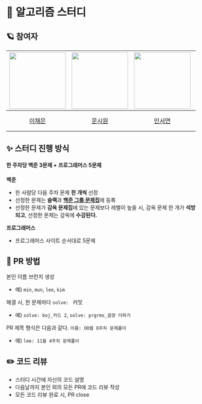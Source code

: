 # 🚀 알고리즘 스터디 

## 🪐 참여자
|<img width=150 src="https://avatars.githubusercontent.com/u/109871579?v=4" />|<img width=150 src="https://avatars.githubusercontent.com/u/105481797?v=4" />|<img width=150 src="https://avatars.githubusercontent.com/u/126096318?v=4" />|<img width=150 src="https://avatars.githubusercontent.com/u/103199551?v=4" />|
|:----:|:----:|:----:|:----:|
| [이채은](https://github.com/ChaeAg) | [문시원](https://github.com/muncool39) | [민서연](https://github.com/gitseoyeon) | [김세정](https://github.com/sejyom)<br>(23.12 합류) |

## ✨ 스터디 진행 방식
#### 한 주차당 백준 3문제 + 프로그래머스 5문제

**백준** 
- 한 사람당 다음 주차 문제 **한 개씩** 선정
- 선정한 문제는 **슬랙**과 [**백준 그룹 문제집**](https://www.acmicpc.net/group/18994)에 등록
- 선정한 문제가 **감옥 문제집**에 있는 문제보다 레벨이 높을 시, 감옥 문제 한 개가 **석방되고**, 선정한 문제는 감옥에 **수감된다.**

**프로그래머스** 
- 프로그래머스 사이트 순서대로 5문제

## 📝 PR 방법
본인 이름 브런치 생성
- 예) `min`, `mun`, `lee`, `kim`

해결 시, 한 문제마다 `solve: ` 커밋
- 예) `solve: boj_카드 2`, `solve: prgrms_음양 더하기`

PR 제목 형식은 다음과 같다. `이름: OO월 O주차 문제풀이`
- 예) `lee: 11월 4주차 문제풀이`

## ✏️ 코드 리뷰
- 스터디 시간에 자신의 코드 설명
- 다음날까지 본인 외의 모든 PR에 코드 리뷰 작성
- 모든 코드 리뷰 완료 시, PR close
